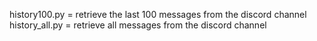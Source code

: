 history100.py = retrieve the last 100 messages from the discord channel
history_all.py = retrieve all messages from the discord channel
